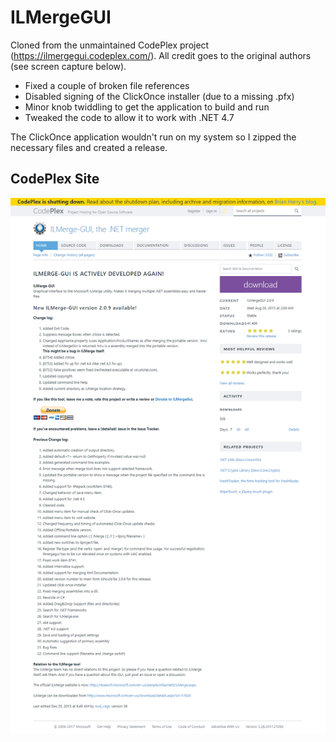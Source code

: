 # ILMergeGUI

Cloned from the unmaintained CodePlex project (https://ilmergegui.codeplex.com/).  All credit goes to the 
original authors (see screen capture below).

* Fixed a couple of broken file references
* Disabled signing of the ClickOnce installer (due to a missing .pfx)
* Minor knob twiddling to get the application to build and run
* Tweaked the code to allow it to work with .NET 4.7

The ClickOnce application wouldn't run on my system so I zipped the necessary files and created a release.

## CodePlex Site

![CodePlex](codeplex.png)